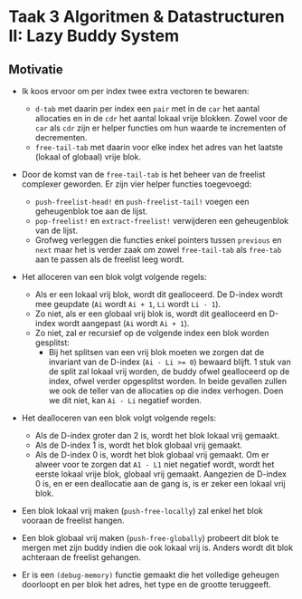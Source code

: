 # Taak 3 Algoritmen & Datastructuren II: Lazy Buddy System

## Motivatie

* Ik koos ervoor om per index twee extra vectoren te bewaren: 
  * `d-tab` met daarin per index een `pair` met in de `car` het aantal allocaties en in de `cdr` het aantal lokaal vrije blokken. Zowel voor de `car` als `cdr` zijn er helper functies om hun waarde te incrementen of decrementen.
  * `free-tail-tab` met daarin voor elke index het adres van het laatste (lokaal of globaal) vrije blok. 

* Door de komst van de `free-tail-tab` is het beheer van de freelist complexer geworden. Er zijn vier helper functies toegevoegd:
  * `push-freelist-head!` en `push-freelist-tail!` voegen een geheugenblok toe aan de lijst.
  * `pop-freelist!` en `extract-freelist!` verwijderen een geheugenblok van de lijst.
  * Grofweg verleggen die functies enkel pointers tussen `previous` en `next` maar het is verder zaak om zowel `free-tail-tab` als `free-tab` aan te passen als de freelist leeg wordt.
  
* Het alloceren van een blok volgt volgende regels:
  * Als er een lokaal vrij blok, wordt dit gealloceerd. De D-index wordt mee geupdate (`Ai` wordt `Ai + 1`, `Li` wordt `Li - 1`).
  * Zo niet, als er een globaal vrij blok is, wordt dit gealloceerd en D-index wordt aangepast (`Ai` wordt `Ai + 1`).
  * Zo niet, zal er recursief op de volgende index een blok worden gesplitst:
    * Bij het splitsen van een vrij blok moeten we zorgen dat de invariant van de D-index (`Ai - Li >= 0`) bewaard blijft. 1 stuk van de split zal lokaal vrij worden, de buddy ofwel gealloceerd op de index, ofwel verder opgesplitst worden. In beide gevallen zullen we ook de teller van de allocaties op die index verhogen. Doen we dit niet, kan `Ai - Li` negatief worden. 
  
* Het dealloceren van een blok volgt volgende regels:
  * Als de D-index groter dan 2 is, wordt het blok lokaal vrij gemaakt.
  * Als de D-index 1 is, wordt het blok globaal vrij gemaakt.
  * Als de D-index 0 is, wordt het blok globaal vrij gemaakt. Om er alweer voor te zorgen dat `A1 - L1` niet negatief wordt, wordt het eerste lokaal vrije blok, globaal vrij gemaakt. Aangezien de D-index 0 is, en er een deallocatie aan de gang is, is er zeker een lokaal vrij blok.
  
* Een blok lokaal vrij maken (`push-free-locally`) zal enkel het blok vooraan de freelist hangen.

* Een blok globaal vrij maken (`push-free-globally`) probeert dit blok te mergen met zijn buddy indien die ook lokaal vrij is. Anders wordt dit blok achteraan de freelist gehangen.

* Er is een `(debug-memory)` functie gemaakt die het volledige geheugen doorloopt en per blok het adres, het type en de grootte teruggeeft.

